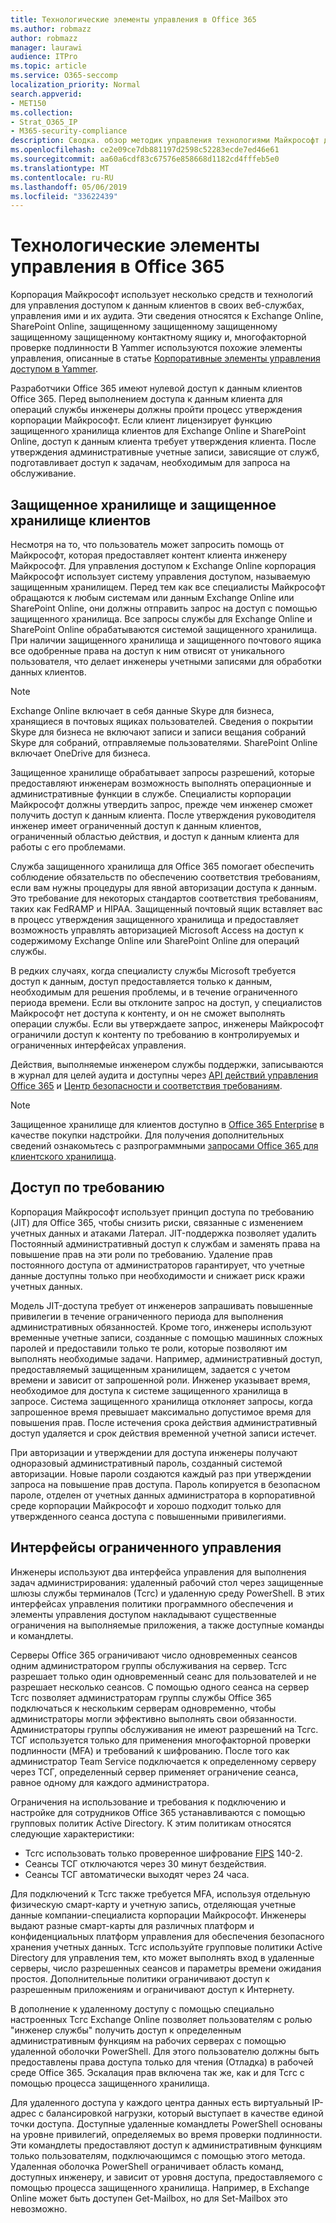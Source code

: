 ```yaml
---
title: Технологические элементы управления в Office 365
ms.author: robmazz
author: robmazz
manager: laurawi
audience: ITPro
ms.topic: article
ms.service: O365-seccomp
localization_priority: Normal
search.appverid:
- MET150
ms.collection:
- Strat_O365_IP
- M365-security-compliance
description: Сводка. обзор методик управления технологиями Майкрософт для Office 365.
ms.openlocfilehash: ce2e09ce7db881197d2598c52283ecde7ed46e61
ms.sourcegitcommit: aa60a6cdf83c67576e858668d1182cd4fffeb5e0
ms.translationtype: MT
ms.contentlocale: ru-RU
ms.lasthandoff: 05/06/2019
ms.locfileid: "33622439"
---
```

# <a name="office-365-technology-controls"></a>Технологические элементы управления в Office 365 

Корпорация Майкрософт использует несколько средств и технологий для управления доступом к данным клиентов в своих веб-службах, управления ими и их аудита. Эти сведения относятся к Exchange Online, SharePoint Online, защищенному защищенному защищенному защищенному защищенному контактному ящику и, многофакторной проверке подлинности В Yammer используются похожие элементы управления, описанные в статье [Корпоративные элементы управления доступом в Yammer](office-365-yammer-enterprise-access-controls.md).

Разработчики Office 365 имеют нулевой доступ к данным клиентов Office 365. Перед выполнением доступа к данным клиента для операций службы инженеры должны пройти процесс утверждения корпорации Майкрософт. Если клиент лицензирует функцию защищенного хранилища клиентов для Exchange Online и SharePoint Online, доступ к данным клиента требует утверждения клиента. После утверждения административные учетные записи, зависящие от служб, подготавливает доступ к задачам, необходимым для запроса на обслуживание.

## <a name="lockbox-and-customer-lockbox"></a>Защищенное хранилище и защищенное хранилище клиентов

Несмотря на то, что пользователь может запросить помощь от Майкрософт, которая предоставляет контент клиента инженеру Майкрософт. Для управления доступом к Exchange Online корпорация Майкрософт использует систему управления доступом, называемую защищенным хранилищем. Перед тем как все специалисты Майкрософт обращаются к любым системам или данным Exchange Online или SharePoint Online, они должны отправить запрос на доступ с помощью защищенного хранилища. Все запросы службы для Exchange Online и SharePoint Online обрабатываются системой защищенного хранилища. При наличии защищенного хранилища и защищенного почтового ящика все одобренные права на доступ к ним отвисят от уникального пользователя, что делает инженеры учетными записями для обработки данных клиентов.

> [!NOTE]
> Exchange Online включает в себя данные Skype для бизнеса, хранящиеся в почтовых ящиках пользователей. Сведения о покрытии Skype для бизнеса не включают записи и записи вещания собраний Skype для собраний, отправляемые пользователями. SharePoint Online включает OneDrive для бизнеса.

Защищенное хранилище обрабатывает запросы разрешений, которые предоставляют инженерам возможность выполнять операционные и административные функции в службе. Специалисты корпорации Майкрософт должны утвердить запрос, прежде чем инженер сможет получить доступ к данным клиента. После утверждения руководителя инженер имеет ограниченный доступ к данным клиентов, ограниченный областью действия, и доступ к данным клиента для работы с его проблемами.

Служба защищенного хранилища для Office 365 помогает обеспечить соблюдение обязательств по обеспечению соответствия требованиям, если вам нужны процедуры для явной авторизации доступа к данным. Это требование для некоторых стандартов соответствия требованиям, таких как FedRAMP и HIPAA. Защищенный почтовый ящик вставляет вас в процесс утверждения защищенного хранилища и предоставляет возможность управлять авторизацией Microsoft Access на доступ к содержимому Exchange Online или SharePoint Online для операций службы.

В редких случаях, когда специалисту службы Microsoft требуется доступ к данным, доступ предоставляется только к данным, необходимым для решения проблемы, и в течение ограниченного периода времени. Если вы отклоните запрос на доступ, у специалистов Майкрософт нет доступа к контенту, и он не сможет выполнять операции службы. Если вы утверждаете запрос, инженеры Майкрософт ограничили доступ к контенту по требованию в контролируемых и ограниченных интерфейсах управления.

Действия, выполняемые инженером службы поддержки, записываются в журнал для целей аудита и доступны через [API действий управления Office 365](https://msdn.microsoft.com/library/office/dn707383.aspx) и [Центр безопасности и соответствия требованиям](http://protection.office.com/).

>[!NOTE]
> Защищенное хранилище для клиентов доступно в [Office 365 Enterprise](https://products.office.com/business/office-365-enterprise-e5-business-software) в качестве покупки надстройки. Для получения дополнительных сведений ознакомьтесь с разпрограммными [запросами Office 365 для клиентского хранилища](https://support.office.com/article/Office-365-Customer-Lockbox-Requests-36f9cdd1-e64c-421b-a7e4-4a54d16440a2).

## <a name="just-in-time-access"></a>Доступ по требованию

Корпорация Майкрософт использует принцип доступа по требованию (JIT) для Office 365, чтобы снизить риски, связанные с изменением учетных данных и атаками Латерал. JIT-поддержка позволяет удалить Постоянный административный доступ к службам и заменять права на повышение прав на эти роли по требованию. Удаление прав постоянного доступа от администраторов гарантирует, что учетные данные доступны только при необходимости и снижает риск кражи учетных данных.

Модель JIT-доступа требует от инженеров запрашивать повышенные привилегии в течение ограниченного периода для выполнения административных обязанностей. Кроме того, инженеры используют временные учетные записи, созданные с помощью машинных сложных паролей и предоставили только те роли, которые позволяют им выполнять необходимые задачи. Например, административный доступ, предоставляемый защищенным хранилищем, задается с учетом времени и зависит от запрошенной роли. Инженер указывает время, необходимое для доступа к системе защищенного хранилища в запросе. Система защищенного хранилища отклоняет запросы, когда запрошенное время превышает максимально допустимое время для повышения прав. После истечения срока действия административный доступ удаляется и срок действия временной учетной записи истечет.

При авторизации и утверждении для доступа инженеры получают одноразовый административный пароль, созданный системой авторизации. Новые пароли создаются каждый раз при утверждении запроса на повышение прав доступа. Пароль копируется в безопасном пароле, отделен от учетных данных администратора в корпоративной среде корпорации Майкрософт и хорошо подходит только для утвержденного сеанса доступа с повышенными привилегиями.

## <a name="constrained-management-interfaces"></a>Интерфейсы ограниченного управления

Инженеры используют два интерфейса управления для выполнения задач администрирования: удаленный рабочий стол через защищенные шлюзы службы терминалов (Тсгс) и удаленную среду PowerShell. В этих интерфейсах управления политики программного обеспечения и элементы управления доступом накладывают существенные ограничения на выполняемые приложения, а также доступные команды и командлеты.

Серверы Office 365 ограничивают число одновременных сеансов одним администратором группы обслуживания на сервер. Тсгс разрешает только один одновременный сеанс для пользователей и не разрешает несколько сеансов. С помощью одного сеанса на сервер Тсгс позволяет администраторам группы службы Office 365 подключаться к нескольким серверам одновременно, чтобы администраторы могли эффективно выполнять свои обязанности. Администраторы группы обслуживания не имеют разрешений на Тсгс. ТСГ используется только для применения многофакторной проверки подлинности (MFA) и требований к шифрованию. После того как администратор Team Service подключается к определенному серверу через ТСГ, определенный сервер применяет ограничение сеанса, равное одному для каждого администратора.

Ограничения на использование и требования к подключению и настройке для сотрудников Office 365 устанавливаются с помощью групповых политик Active Directory. К этим политикам относятся следующие характеристики:

- Тсгс использовать только проверенное шифрование [FIPS](https://www.microsoft.com/en-us/TrustCenter/Compliance/FIPS) 140-2.
- Сеансы ТСГ отключаются через 30 минут бездействия.
- Сеансы ТСГ автоматически выходят через 24 часа.

Для подключений к Тсгс также требуется MFA, используя отдельную физическую смарт-карту и учетную запись, отделяющая учетные данные компании-специалиста корпорации Майкрософт. Инженеры выдают разные смарт-карты для различных платформ и конфиденциальных платформ управления для обеспечения безопасного хранения учетных данных. Тсгс используйте групповые политики Active Directory для управления тем, кто может выполнять вход в удаленные серверы, число разрешенных сеансов и параметры времени ожидания простоя. Дополнительные политики ограничивают доступ к разрешенным приложениям и ограничивают доступ к Интернету.

В дополнение к удаленному доступу с помощью специально настроенных Тсгс Exchange Online позволяет пользователям с ролью "инженер службы" получить доступ к определенным административным функциям на рабочих серверах с помощью удаленной оболочки PowerShell. Для этого пользователю должны быть предоставлены права доступа только для чтения (Отладка) в рабочей среде Office 365. Эскалация прав включена так же, как и для Тсгс с помощью процесса защищенного хранилища.

Для удаленного доступа у каждого центра данных есть виртуальный IP-адрес с балансировкой нагрузки, который выступает в качестве единой точки доступа. Доступные удаленные командлеты PowerShell основаны на уровне привилегий, определяемых во время проверки подлинности. Эти командлеты предоставляют доступ к административным функциям только пользователям, подключающимся с помощью этого метода. Удаленная оболочка PowerShell ограничивает область команд, доступных инженеру, и зависит от уровня доступа, предоставляемого с помощью процесса защищенного хранилища. Например, в Exchange Online может быть доступен Get-Mailbox, но для Set-Mailbox это невозможно.

